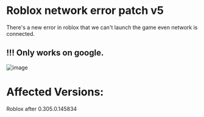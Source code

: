 # Roblox network error patch v5

There's a new error in roblox that we can't launch the game even network is connected.

## !!! Only works on google.

![image](https://github.com/Haj3300/Roblox-network-error-tool/blob/main/40d622956b2f7aa5d3b7becab885ac8251f5d809_2_690x345.jpeg)

# Affected Versions:
Roblox after 0.305.0.145834
